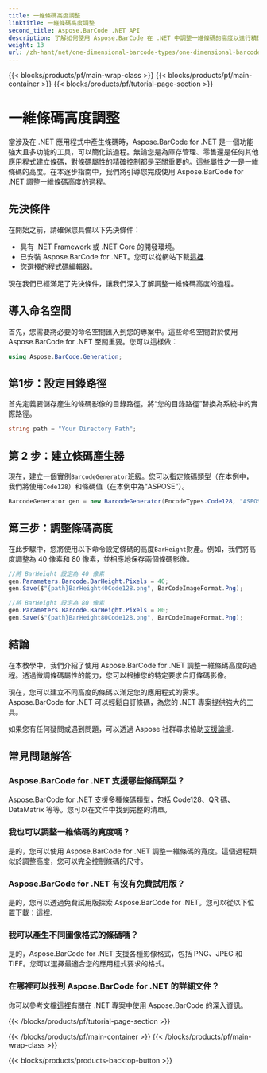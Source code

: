 ```yaml
---
title: 一維條碼高度調整
linktitle: 一維條碼高度調整
second_title: Aspose.BarCode .NET API
description: 了解如何使用 Aspose.BarCode 在 .NET 中調整一維條碼的高度以進行精確自訂。輕鬆創建完美的條碼！
weight: 13
url: /zh-hant/net/one-dimensional-barcode-types/one-dimensional-barcode-height-adjustment/
---
```


{{< blocks/products/pf/main-wrap-class >}}
{{< blocks/products/pf/main-container >}}
{{< blocks/products/pf/tutorial-page-section >}}

# 一維條碼高度調整


當涉及在 .NET 應用程式中產生條碼時，Aspose.BarCode for .NET 是一個功能強大且多功能的工具，可以簡化該過程。無論您是為庫存管理、零售還是任何其他應用程式建立條碼，對條碼屬性的精確控制都是至關重要的。這些屬性之一是一維條碼的高度。在本逐步指南中，我們將引導您完成使用 Aspose.BarCode for .NET 調整一維條碼高度的過程。

## 先決條件

在開始之前，請確保您具備以下先決條件：

- 具有 .NET Framework 或 .NET Core 的開發環境。
- 已安裝 Aspose.BarCode for .NET。您可以從網站下載[這裡](https://releases.aspose.com/barcode/net/).
- 您選擇的程式碼編輯器。

現在我們已經滿足了先決條件，讓我們深入了解調整一維條碼高度的過程。

## 導入命名空間

首先，您需要將必要的命名空間匯入到您的專案中。這些命名空間對於使用 Aspose.BarCode for .NET 至關重要。您可以這樣做：

```csharp
using Aspose.BarCode.Generation;
```

## 第1步：設定目錄路徑

首先定義要儲存產生的條碼影像的目錄路徑。將“您的目錄路徑”替換為系統中的實際路徑。

```csharp
string path = "Your Directory Path";
```

## 第 2 步：建立條碼產生器

現在，建立一個實例`BarcodeGenerator`班級。您可以指定條碼類型（在本例中，我們將使用`Code128`）和條碼值（在本例中為“ASPOSE”）。

```csharp
BarcodeGenerator gen = new BarcodeGenerator(EncodeTypes.Code128, "ASPOSE");
```

## 第三步：調整條碼高度

在此步驟中，您將使用以下命令設定條碼的高度`BarHeight`財產。例如，我們將高度調整為 40 像素和 80 像素，並相應地保存兩個條碼影像。

```csharp
//將 BarHeight 設定為 40 像素
gen.Parameters.Barcode.BarHeight.Pixels = 40;
gen.Save($"{path}BarHeight40Code128.png", BarCodeImageFormat.Png);

//將 BarHeight 設定為 80 像素
gen.Parameters.Barcode.BarHeight.Pixels = 80;
gen.Save($"{path}BarHeight80Code128.png", BarCodeImageFormat.Png);
```

## 結論

在本教學中，我們介紹了使用 Aspose.BarCode for .NET 調整一維條碼高度的過程。透過微調條碼屬性的能力，您可以根據您的特定要求自訂條碼影像。

現在，您可以建立不同高度的條碼以滿足您的應用程式的需求。 Aspose.BarCode for .NET 可以輕鬆自訂條碼，為您的 .NET 專案提供強大的工具。

如果您有任何疑問或遇到問題，可以透過 Aspose 社群尋求協助[支援論壇](https://forum.aspose.com/c/barcode/13).

## 常見問題解答

### Aspose.BarCode for .NET 支援哪些條碼類型？
Aspose.BarCode for .NET 支援多種條碼類型，包括 Code128、QR 碼、DataMatrix 等等。您可以在文件中找到完整的清單。

### 我也可以調整一維條碼的寬度嗎？
是的，您可以使用 Aspose.BarCode for .NET 調整一維條碼的寬度。這個過程類似於調整高度，您可以完全控制條碼的尺寸。

### Aspose.BarCode for .NET 有沒有免費試用版？
是的，您可以透過免費試用版探索 Aspose.BarCode for .NET。您可以從以下位置下載：[這裡](https://releases.aspose.com/).

### 我可以產生不同圖像格式的條碼嗎？
是的，Aspose.BarCode for .NET 支援各種影像格式，包括 PNG、JPEG 和 TIFF。您可以選擇最適合您的應用程式要求的格式。

### 在哪裡可以找到 Aspose.BarCode for .NET 的詳細文件？
你可以參考文檔[這裡](https://reference.aspose.com/barcode/net/)有關在 .NET 專案中使用 Aspose.BarCode 的深入資訊。

{{< /blocks/products/pf/tutorial-page-section >}}

{{< /blocks/products/pf/main-container >}}
{{< /blocks/products/pf/main-wrap-class >}}

{{< blocks/products/products-backtop-button >}}
